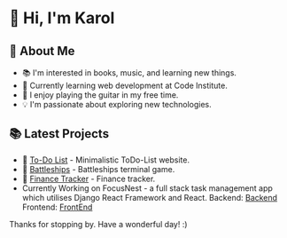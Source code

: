 # 👋 Hi, I'm Karol

## 👀 About Me
- 📚 I'm interested in books, music, and learning new things.
- 🌱 Currently learning web development at Code Institute.
- 🎸 I enjoy playing the guitar in my free time.
- 💡 I'm passionate about exploring new technologies.

## 📚 Latest Projects
- 🔗 [To-Do List](https://github.com/KarolSU96/PP2) - Minimalistic ToDo-List website.
- 🔗 [Battleships](https://github.com/KarolSU96/PP3) - Battleships terminal game.
- 🔗 [Finance Tracker](https://github.com/KarolSU96/finance-tracker) - Finance tracker.
- Currently Working on FocusNest - a full stack task management app which utilises Django React Framework and React.
  Backend: [Backend](https://github.com/KarolSU96/focus-nest-drf-api)
  Frontend: [FrontEnd](https://github.com/KarolSU96/focus-nest)

Thanks for stopping by. Have a wonderful day! :) 
